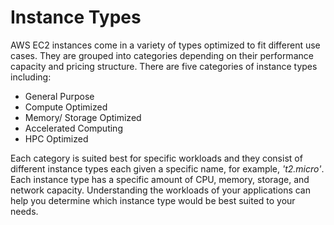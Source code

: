 # Instance Types

AWS EC2 instances come in a variety of types optimized to fit different use cases. They are grouped into categories depending on their performance capacity and pricing structure. There are five categories of instance types including:
- General Purpose
- Compute Optimized
- Memory/ Storage Optimized
- Accelerated Computing
- HPC Optimized

Each category is suited best for specific workloads and they consist of different instance types each given a specific name, for example, _'t2.micro'_. Each instance type has a specific amount of CPU, memory, storage, and network capacity. Understanding the workloads of your applications can help you determine which instance type would be best suited to your needs.
